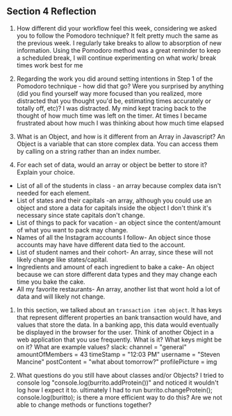 ## Section 4 Reflection

1. How different did your workflow feel this week, considering we asked you to follow the Pomodoro technique?
It felt pretty much the same as the previous week.  I regularly take breaks to allow to absorption of new information.  Using the Pomodoro method was a great reminder to keep a scheduled break, I will continue experimenting on what work/ break times work best for me
1. Regarding the work you did around setting intentions in Step 1 of the Pomodoro technique - how did that go? Were you surprised by anything (did you find yourself way more focused than you realized, more distracted that you thought you'd be, estimating times accurately or totally off, etc)?
I was distracted. My mind kept tracing back to the thought of how much time was left on the timer.  At times I became frustrated about how much I was thinking about how much time elapsed  
1. What is an Object, and how is it different from an Array in Javascript?
An Object is a variable that can store complex data.  You can access them by calling on a string rather than an index number.  

1. For each set of data, would an array or object be better to store it? Explain your choice.

  * List of all of the students in class - an array because complex data isn't needed for each element.
  * List of states and their capitals -an array, although you could use an object and store a data for capitals inside the object I don't think it's necessary since state capitals don't change.
  * List of things to pack for vacation - an object since the content/amount of what you want to pack may change.
  * Names of all the Instagram accounts I follow- An object since those accounts may have have different data tied to the account.
  * List of student names and their cohort- An array, since these will not likely change like states/capital.
  * Ingredients and amount of each ingredient to bake a cake- An object because we can store different data types and they may change each time you bake the cake.
  * All my favorite restaurants- An array, another list that wont hold a lot of data and will likely not change.  

1. In this section, we talked about an `transaction item object`. It has keys that represent different properties an bank transaction would have, and values that store the data. In a banking app, this data would eventually be displayed in the browser for the user. Think of another Object in a web application that you use frequently. What is it? What keys might be on it? What are example values?
slack:
channel = "general"
amountOfMembers = 43
timeStamp = "12:03 PM"
username = "Steven Mancine"
postContent = "what about tomorrow?"
profilePicture = img

1. What questions do you still have about classes and/or Objects?
I tried to console log "console.log(burrito.addProtein())" and noticed it wouldn't log how I expect it to.
ultimately I had to run burrito.changeProtein(); console.log(buritto);
is there a more efficient way to do this? Are we not able to change methods or functions together?
